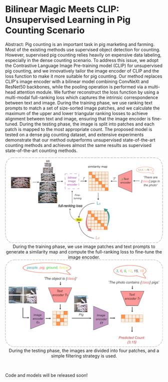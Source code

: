 # Bilinear Magic Meets CLIP: Unsupervised Learning in Pig Counting Scenario

Abstract: Pig counting is an important task in pig marketing and farming. Most of the existing methods use supervised object detection for counting. 
However, supervised pig counting relies heavily on expensive data labeling, especially in the dense counting scenario. 
To address this issue, we adopt the Contrastive Language Image Pre-training model (CLIP) for unsupervised pig counting, and we innovatively tailor the image encoder of CLIP and the loss function to make it more suitable for pig counting. Our method replaces CLIP's image encoder with a bilinear model combining ConvNeXt and ResNet50 backbones, while the pooling operation is performed via a multi-head attention module. We further reconstruct the loss function by using a multi-modal full-ranking loss which captures the intrinsic correspondence between text and image. During the training phase, we use ranking text prompts to match a set of size-sorted image patches, and we calculate the maximum of the upper and lower triangular ranking losses to achieve alignment between text and image, ensuring that the image encoder is fine-tuned. During the testing phase, the image is split into patches and each patch is mapped to the most appropriate count. The proposed model is tested on a dense pig counting dataset, and extensive experiments demonstrate that our method outperforms unsupervised state-of-the-art counting methods and achieves almost the same results as supervised state-of-the-art counting methods.

<p style="text-align: center">
    <img src="docs/train.png"/>
    <br/>
    During the training phase, we use image patches and text prompts to generate a similarity map and compute the full-ranking loss to fine-tune the image encoder.
    <br>
    <img src="docs/test.png"/>
    <br/>
    During the testing phase, the images are divided into four patches, and a simple filtering strategy is used.
</p>

<br/>

Code and models will be released soon!
